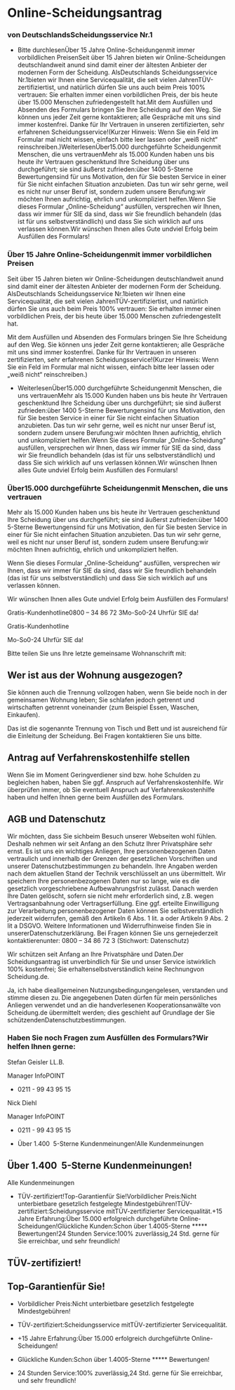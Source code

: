 # Online-Scheidungsantrag

### von DeutschlandsScheidungsservice Nr.1

- Bitte durchlesenÜber 15 Jahre Online-Scheidungenmit immer vorbildlichen PreisenSeit über 15 Jahren bieten wir Online-Scheidungen deutschlandweit anund sind damit einer der ältesten Anbieter der modernen Form der Scheidung. AlsDeutschlands Scheidungsservice Nr.1bieten wir Ihnen eine Servicequalität, die seit vielen JahrenTÜV-zertifiziertist, und natürlich dürfen Sie uns auch beim Preis 100% vertrauen: Sie erhalten immer einen vorbildlichen Preis, der bis heute über 15.000 Menschen zufriedengestellt hat.Mit dem Ausfüllen und Absenden des Formulars bringen Sie Ihre Scheidung auf den Weg. Sie können uns jeder Zeit gerne kontaktieren; alle Gespräche mit uns sind immer kostenfrei. Danke für Ihr Vertrauen in unseren zertifizierten, sehr erfahrenen Scheidungsservice!(Kurzer Hinweis: Wenn Sie ein Feld im Formular mal nicht wissen, einfach bitte leer lassen oder „weiß nicht“ reinschreiben.)WeiterlesenÜber15.000 durchgeführte Scheidungenmit Menschen, die uns vertrauenMehr als 15.000 Kunden haben uns bis heute ihr Vertrauen geschenktund Ihre Scheidung über uns durchgeführt; sie sind äußerst zufrieden:über 1400 5-Sterne Bewertungensind für uns Motivation, den für Sie besten Service in einer für Sie nicht einfachen Situation anzubieten. Das tun wir sehr gerne, weil es nicht nur unser Beruf ist, sondern zudem unsere Berufung:wir möchten Ihnen aufrichtig, ehrlich und unkompliziert helfen.Wenn Sie dieses Formular „Online-Scheidung“ ausfüllen, versprechen wir Ihnen, dass wir immer für SIE da sind, dass wir Sie freundlich behandeln (das ist für uns selbstverständlich) und dass Sie sich wirklich auf uns verlassen können.Wir wünschen Ihnen alles Gute undviel Erfolg beim Ausfüllen des Formulars!

### Über 15 Jahre Online-Scheidungenmit immer vorbildlichen Preisen

Seit über 15 Jahren bieten wir Online-Scheidungen deutschlandweit anund sind damit einer der ältesten Anbieter der modernen Form der Scheidung. AlsDeutschlands Scheidungsservice Nr.1bieten wir Ihnen eine Servicequalität, die seit vielen JahrenTÜV-zertifiziertist, und natürlich dürfen Sie uns auch beim Preis 100% vertrauen: Sie erhalten immer einen vorbildlichen Preis, der bis heute über 15.000 Menschen zufriedengestellt hat.

Mit dem Ausfüllen und Absenden des Formulars bringen Sie Ihre Scheidung auf den Weg. Sie können uns jeder Zeit gerne kontaktieren; alle Gespräche mit uns sind immer kostenfrei. Danke für Ihr Vertrauen in unseren zertifizierten, sehr erfahrenen Scheidungsservice!(Kurzer Hinweis: Wenn Sie ein Feld im Formular mal nicht wissen, einfach bitte leer lassen oder „weiß nicht“ reinschreiben.)

- WeiterlesenÜber15.000 durchgeführte Scheidungenmit Menschen, die uns vertrauenMehr als 15.000 Kunden haben uns bis heute ihr Vertrauen geschenktund Ihre Scheidung über uns durchgeführt; sie sind äußerst zufrieden:über 1400 5-Sterne Bewertungensind für uns Motivation, den für Sie besten Service in einer für Sie nicht einfachen Situation anzubieten. Das tun wir sehr gerne, weil es nicht nur unser Beruf ist, sondern zudem unsere Berufung:wir möchten Ihnen aufrichtig, ehrlich und unkompliziert helfen.Wenn Sie dieses Formular „Online-Scheidung“ ausfüllen, versprechen wir Ihnen, dass wir immer für SIE da sind, dass wir Sie freundlich behandeln (das ist für uns selbstverständlich) und dass Sie sich wirklich auf uns verlassen können.Wir wünschen Ihnen alles Gute undviel Erfolg beim Ausfüllen des Formulars!

### Über15.000 durchgeführte Scheidungenmit Menschen, die uns vertrauen

Mehr als 15.000 Kunden haben uns bis heute ihr Vertrauen geschenktund Ihre Scheidung über uns durchgeführt; sie sind äußerst zufrieden:über 1400 5-Sterne Bewertungensind für uns Motivation, den für Sie besten Service in einer für Sie nicht einfachen Situation anzubieten. Das tun wir sehr gerne, weil es nicht nur unser Beruf ist, sondern zudem unsere Berufung:wir möchten Ihnen aufrichtig, ehrlich und unkompliziert helfen.

Wenn Sie dieses Formular „Online-Scheidung“ ausfüllen, versprechen wir Ihnen, dass wir immer für SIE da sind, dass wir Sie freundlich behandeln (das ist für uns selbstverständlich) und dass Sie sich wirklich auf uns verlassen können.

Wir wünschen Ihnen alles Gute undviel Erfolg beim Ausfüllen des Formulars!

Gratis-Kundenhotline0800 – 34 86 72 3Mo-So0-24 Uhrfür SIE da!

Gratis-Kundenhotline

Mo-So0-24 Uhrfür SIE da!

Bitte teilen Sie uns Ihre letzte gemeinsame Wohnanschrift mit:

## Wer ist aus der Wohnung ausgezogen?

Sie können auch die Trennung vollzogen haben, wenn Sie beide noch in der gemeinsamen Wohnung leben; Sie schlafen jedoch getrennt und wirtschaften getrennt voneinander (zum Beispiel Essen, Waschen, Einkaufen).

Das ist die sogenannte Trennung von Tisch und Bett und ist ausreichend für die Einleitung der Scheidung. Bei Fragen kontaktieren Sie uns bitte.

## Antrag auf Verfahrenskostenhilfe stellen

Wenn Sie im Moment Geringverdiener sind bzw. hohe Schulden zu begleichen haben, haben Sie ggf. Anspruch auf Verfahrenskostenhilfe. Wir überprüfen immer, ob Sie eventuell Anspruch auf Verfahrenskostenhilfe haben und helfen Ihnen gerne beim Ausfüllen des Formulars.

## AGB und Datenschutz

Wir möchten, dass Sie sichbeim Besuch unserer Webseiten wohl fühlen. Deshalb nehmen wir seit Anfang an den Schutz Ihrer Privatsphäre sehr ernst. Es ist uns ein wichtiges Anliegen, Ihre personenbezogenen Daten vertraulich und innerhalb der Grenzen der gesetzlichen Vorschriften und unserer Datenschutzbestimmungen zu behandeln. Ihre Angaben werden nach dem aktuellen Stand der Technik verschlüsselt an uns übermittelt. Wir speichern Ihre personenbezogenen Daten nur so lange, wie es die gesetzlich vorgeschriebene Aufbewahrungsfrist zulässt. Danach werden Ihre Daten gelöscht, sofern sie nicht mehr erforderlich sind, z.B. wegen Vertragsanbahnung oder Vertragserfüllung. Eine ggf. erteilte Einwilligung zur Verarbeitung personenbezogener Daten können Sie selbstverständlich jederzeit widerrufen, gemäß den Artikeln 6 Abs. 1 lit. a oder Artikeln 9 Abs. 2 lit a DSGVO. Weitere Informationen und Widerrufhinweise finden Sie in unsererDatenschutzerklärung. Bei Fragen können Sie uns gernejederzeit kontaktierenunter: 0800 – 34 86 72 3 (Stichwort: Datenschutz)

Wir schützen seit Anfang an Ihre Privatsphäre und Daten.Der Scheidungsantrag ist unverbindlich für Sie und unser Service istwirklich 100% kostenfrei; Sie erhaltenselbstverständlich keine Rechnungvon Scheidung.de.

Ja, ich habe dieallgemeinen Nutzungsbedingungengelesen, verstanden und stimme diesen zu. Die angegebenen Daten dürfen für mein persönliches Anliegen verwendet und an die handverlesenen Kooperationsanwälte von Scheidung.de übermittelt werden; dies geschieht auf Grundlage der Sie schützendenDatenschutzbestimmungen.

### Haben Sie noch Fragen zum Ausfüllen des Formulars?Wir helfen Ihnen gerne:

Stefan Geisler LL.B.

Manager InfoPOINT

- 0211 - 99 43 95 15

Nick Diehl

Manager InfoPOINT

- 0211 - 99 43 95 15

- Über 1.400  5-Sterne Kundenmeinungen!Alle Kundenmeinungen

## Über 1.400  5-Sterne Kundenmeinungen!

Alle Kundenmeinungen

- TÜV-zertifiziert!Top-Garantienfür Sie!Vorbildlicher Preis:Nicht unterbietbare gesetzlich festgelegte Mindestgebühren!TÜV-zertifiziert:Scheidungsservice mitTÜV-zertifizierter Servicequalität.+15 Jahre Erfahrung:Über 15.000 erfolgreich durchgeführte Online-Scheidungen!Glückliche Kunden:Schon über 1.4005-Sterne ***** Bewertungen!24 Stunden Service:100% zuverlässig,24 Std. gerne für Sie erreichbar, und sehr freundlich!

## TÜV-zertifiziert!

## Top-Garantienfür Sie!

- Vorbildlicher Preis:Nicht unterbietbare gesetzlich festgelegte Mindestgebühren!

- TÜV-zertifiziert:Scheidungsservice mitTÜV-zertifizierter Servicequalität.

- +15 Jahre Erfahrung:Über 15.000 erfolgreich durchgeführte Online-Scheidungen!

- Glückliche Kunden:Schon über 1.4005-Sterne ***** Bewertungen!

- 24 Stunden Service:100% zuverlässig,24 Std. gerne für Sie erreichbar, und sehr freundlich!